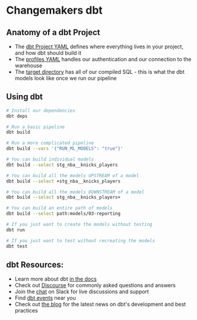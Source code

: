 # Changemakers dbt

## Anatomy of a dbt Project
* The [dbt Project YAML](./dbt_project.yml) defines where everything lives in your project, and how dbt should build it
* The [profiles YAML](./profiles.yml) handles our authentication and our connection to the warehouse
* The [target directory](./target/) has all of our compiled SQL - this is what the dbt models look like once we run our pipeline


## Using dbt

```bash
# Install our dependencies
dbt deps

# Run a basic pipeline
dbt build

# Run a more complicated pipeline
dbt build --vars '{"RUN_ML_MODELS": "true"}'

# You can build individual models
dbt build --select stg_nba__knicks_players

# You can build all the models UPSTREAM of a model
dbt build --select +stg_nba__knicks_players

# You can build all the models DOWNSTREAM of a model
dbt build --select stg_nba__knicks_players+

# You can build an entire path of models
dbt build --select path:models/03-reporting

# If you just want to create the models without testing
dbt run

# If you just want to test without recreating the models
dbt test
```


## dbt Resources:
- Learn more about dbt [in the docs](https://docs.getdbt.com/docs/introduction)
- Check out [Discourse](https://discourse.getdbt.com/) for commonly asked questions and answers
- Join the [chat](https://community.getdbt.com/) on Slack for live discussions and support
- Find [dbt events](https://events.getdbt.com) near you
- Check out [the blog](https://blog.getdbt.com/) for the latest news on dbt's development and best practices
